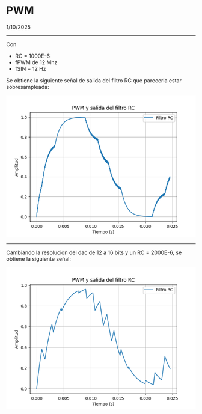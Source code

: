 # PWM

1/10/2025

---

Con

- RC = 1000E-6
- fPWM de 12 Mhz
- fSIN = 12 Hz

Se obtiene la siguiente señal de salida del filtro RC que pareceria estar sobresampleada:

![pwm_signal](pwm_rc_filter1.png)

---
Cambiando la resolucion del dac de 12 a 16 bits y un RC = 2000E-6, se obtiene la siguiente señal:

![pwm_signal](pwm_rc_filter.png)
